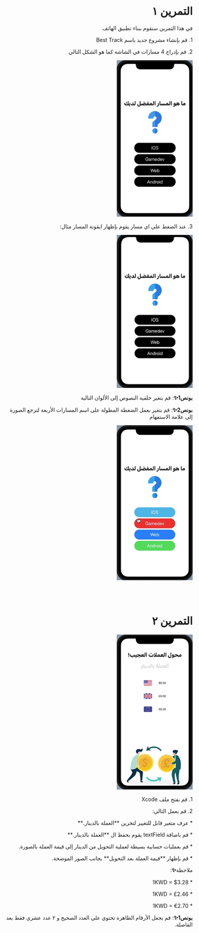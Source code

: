  
 <h1 align="right">التمرين ١ </h1>

<p dir="rtl">
في هذا التمرين سنقوم ببناء تطبيق الهاتف </p>



<p dir="rtl">
1.  قم بإنشاء مشروع جديد باسم Best Track

<p dir="rtl">
2. قم بإدراج 4 مسارات في الشاشة  كما هو الشكل التالي
<p dir="rtl">
 

<p dir="rtl">
<img src="/cw1-1.png" width="200" alt="alt_text" title="image_tooltip">
</p>



<p dir="rtl">
3. عند الضغط على اي مسار يقوم بإظهار ايقونة المسار  مثال: 

<p dir="rtl">
<img src="/cw1-2.gif" width="200" alt="alt_text" title="image_tooltip">
</p>



<p dir="rtl">
<strong>بونص1✨</strong>:  قم بتغير خلفية النصوص إلى الألوان التالية</p>


<p dir="rtl">
<strong>بونص2✨</strong>:  قم بتغير بعمل الضغطة المطولة على اسم المسارات الأربعة لترجع الصورة إلى علامة الاستفهام</p>

<p dir="rtl">
<img src="/cw1-3.gif" width="200" alt="alt_text" title="image_tooltip">
</p>

<br>
<br>

 <h1 align="right">التمرين ٢ </h1>

<p dir="rtl">
<img src="/cw2.gif" width="200" alt="alt_text" title="image_tooltip">
</p>

<p dir="rtl">
1. قم بفتح ملف Xcode 

<p dir="rtl">
2. قم بعمل التالي:

<p dir="rtl">
* عرف متغير قابل للتغيير لتخزين **العملة بالدينار.**

<p dir="rtl">
* قم باضافة textField يقوم بحفظ ال **العملة بالدينار.**

<p dir="rtl">
* قم بعمليات حسابية بسيطة لعملية التحويل من الدينار إلى قيمة العملة بالصورة.

<p dir="rtl">
* قم بإظهار **قيمة العملة بعد التحويل** بجانب الصور الموضحة.

<p dir="rtl">
ملاحظة<strong>✨</strong>:</p>

<p dir="rtl">
* 1KWD = $3.28

<p dir="rtl">
* 1KWD = £2.46

<p dir="rtl">
* 1KWD = €2.70

<br>
<p dir="rtl">
<strong>بونص1✨</strong>: قم بجعل الأرقام الظاهرة تحتوي على العدد الصحيح و ٢ عدد عشري فقط بعد الفاصلة.</p>

